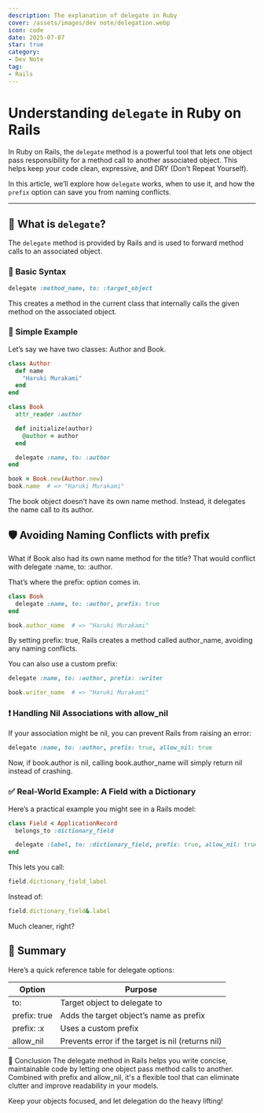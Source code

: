 ```yaml
---
description: The explanation of delegate in Ruby
cover: /assets/images/dev note/delegation.webp
icon: code
date: 2025-07-07
star: true
category:
- Dev Note
tag:
- Rails
---
```


# Understanding `delegate` in Ruby on Rails

In Ruby on Rails, the `delegate` method is a powerful tool that lets one object pass responsibility for a method call to another associated object. This helps keep your code clean, expressive, and DRY (Don't Repeat Yourself).

In this article, we’ll explore how `delegate` works, when to use it, and how the `prefix` option can save you from naming conflicts.

---

## :brain: What is `delegate`?

The `delegate` method is provided by Rails and is used to forward method calls to an associated object.

### :wrench: Basic Syntax

```ruby
delegate :method_name, to: :target_object
```
This creates a method in the current class that internally calls the given method on the associated object.

### :blue_book: Simple Example
Let’s say we have two classes: Author and Book.

```ruby
class Author
  def name
    "Haruki Murakami"
  end
end

class Book
  attr_reader :author

  def initialize(author)
    @author = author
  end

  delegate :name, to: :author
end

book = Book.new(Author.new)
book.name  # => "Haruki Murakami"
```
The book object doesn’t have its own name method. Instead, it delegates the name call to its author.

## :shield: Avoiding Naming Conflicts with prefix
What if Book also had its own name method for the title? That would conflict with delegate :name, to: :author.

That’s where the prefix: option comes in.

```ruby
class Book
  delegate :name, to: :author, prefix: true
end

book.author_name  # => "Haruki Murakami"
```
By setting prefix: true, Rails creates a method called author_name, avoiding any naming conflicts.

You can also use a custom prefix:

```ruby
delegate :name, to: :author, prefix: :writer

book.writer_name  # => "Haruki Murakami"
```
### :exclamation: Handling Nil Associations with allow_nil
If your association might be nil, you can prevent Rails from raising an error:

```ruby
delegate :name, to: :author, prefix: true, allow_nil: true
```
Now, if book.author is nil, calling book.author_name will simply return nil instead of crashing.

### :white_check_mark: Real-World Example: A Field with a Dictionary
Here’s a practical example you might see in a Rails model:

```ruby
class Field < ApplicationRecord
  belongs_to :dictionary_field

  delegate :label, to: :dictionary_field, prefix: true, allow_nil: true
end
```
This lets you call:
```ruby
field.dictionary_field_label
```
Instead of:
```ruby
field.dictionary_field&.label
```
Much cleaner, right?

## :pushpin: Summary
Here’s a quick reference table for delegate options:

| Option        | Purpose                                             |
|---------------|-----------------------------------------------------|
| to:           | Target object to delegate to                        |
| prefix: true  | Adds the target object’s name as prefix             |
| prefix: :x    | Uses a custom prefix                                |
| allow_nil     | Prevents error if the target is nil (returns nil)   |

🏁 Conclusion
The delegate method in Rails helps you write concise, maintainable code by letting one object pass method calls to another. Combined with prefix and allow_nil, it's a flexible tool that can eliminate clutter and improve readability in your models.

Keep your objects focused, and let delegation do the heavy lifting!